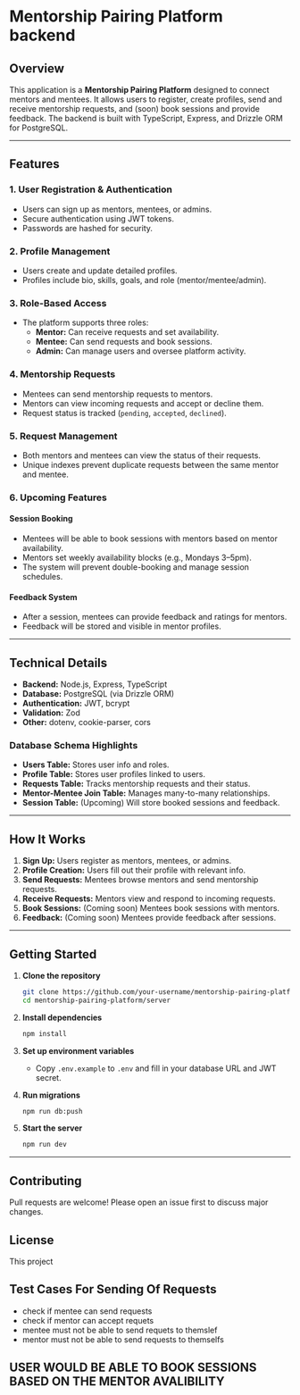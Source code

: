 # Mentorship Pairing Platform backend

## Overview

This application is a **Mentorship Pairing Platform** designed to connect mentors and mentees. It allows users to register, create profiles, send and receive mentorship requests, and (soon) book sessions and provide feedback. The backend is built with TypeScript, Express, and Drizzle ORM for PostgreSQL.

---

## Features

### 1. **User Registration & Authentication**
- Users can sign up as mentors, mentees, or admins.
- Secure authentication using JWT tokens.
- Passwords are hashed for security.

### 2. **Profile Management**
- Users create and update detailed profiles.
- Profiles include bio, skills, goals, and role (mentor/mentee/admin).

### 3. **Role-Based Access**
- The platform supports three roles:
  - **Mentor:** Can receive requests and set availability.
  - **Mentee:** Can send requests and book sessions.
  - **Admin:** Can manage users and oversee platform activity.

### 4. **Mentorship Requests**
- Mentees can send mentorship requests to mentors.
- Mentors can view incoming requests and accept or decline them.
- Request status is tracked (`pending`, `accepted`, `declined`).

### 5. **Request Management**
- Both mentors and mentees can view the status of their requests.
- Unique indexes prevent duplicate requests between the same mentor and mentee.

### 6. **Upcoming Features**
#### **Session Booking**
- Mentees will be able to book sessions with mentors based on mentor availability.
- Mentors set weekly availability blocks (e.g., Mondays 3–5pm).
- The system will prevent double-booking and manage session schedules.

#### **Feedback System**
- After a session, mentees can provide feedback and ratings for mentors.
- Feedback will be stored and visible in mentor profiles.

---

## Technical Details

- **Backend:** Node.js, Express, TypeScript
- **Database:** PostgreSQL (via Drizzle ORM)
- **Authentication:** JWT, bcrypt
- **Validation:** Zod
- **Other:** dotenv, cookie-parser, cors

### **Database Schema Highlights**
- **Users Table:** Stores user info and roles.
- **Profile Table:** Stores user profiles linked to users.
- **Requests Table:** Tracks mentorship requests and their status.
- **Mentor-Mentee Join Table:** Manages many-to-many relationships.
- **Session Table:** (Upcoming) Will store booked sessions and feedback.

---

## How It Works

1. **Sign Up:** Users register as mentors, mentees, or admins.
2. **Profile Creation:** Users fill out their profile with relevant info.
3. **Send Requests:** Mentees browse mentors and send mentorship requests.
4. **Receive Requests:** Mentors view and respond to incoming requests.
5. **Book Sessions:** (Coming soon) Mentees book sessions with mentors.
6. **Feedback:** (Coming soon) Mentees provide feedback after sessions.

---

## Getting Started

1. **Clone the repository**
   ```bash
   git clone https://github.com/your-username/mentorship-pairing-platform.git
   cd mentorship-pairing-platform/server
   ```

2. **Install dependencies**
   ```bash
   npm install
   ```

3. **Set up environment variables**
   - Copy `.env.example` to `.env` and fill in your database URL and JWT secret.

4. **Run migrations**
   ```bash
   npm run db:push
   ```

5. **Start the server**
   ```bash
   npm run dev
   ```

---

## Contributing

Pull requests are welcome! Please open an issue first to discuss major changes.

## License

This project

## Test Cases For Sending Of Requests
- check if mentee can send requests 
- check if mentor can accept requets
- mentee must not be able to send requets to themslef
- mentor must not be able to send requests to themselfs


## USER WOULD BE ABLE TO BOOK SESSIONS BASED ON THE MENTOR AVALIBILITY